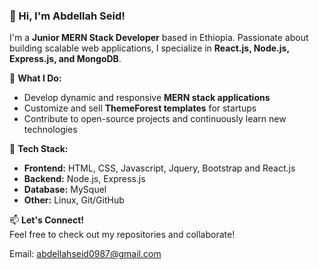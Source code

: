 
### 👋 Hi, I'm Abdellah Seid!  

I'm a **Junior MERN Stack Developer** based in Ethiopia. Passionate about building scalable web applications, I specialize in **React.js, Node.js, Express.js, and MongoDB**.  

🚀 **What I Do:**  
- Develop dynamic and responsive **MERN stack applications**  
- Customize and sell **ThemeForest templates** for startups  
- Contribute to open-source projects and continuously learn new technologies  

🔧 **Tech Stack:**  
- **Frontend:** HTML, CSS, Javascript, Jquery, Bootstrap and React.js
- **Backend:** Node.js, Express.js  
- **Database:** MySquel  
- **Other:** Linux, Git/GitHub  

📫 **Let's Connect!**  
Feel free to check out my repositories and collaborate!  

Email: abdellahseid0987@gmail.com

